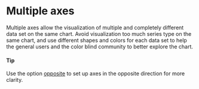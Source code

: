 # Multiple axes 
Multiple axes allow the visualization of multiple and completely different data set on the same chart. 
Avoid visualization too much series type on the same chart, and use different shapes and colors for each data set to help the general users and the color blind community to better explore the chart.

####  Tip
Use the option [opposite](http://api.highcharts.com/highcharts/yAxis.opposite) to set up axes in the opposite direction for more clarity.